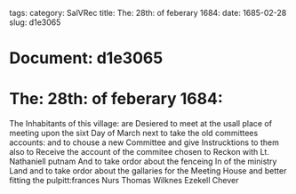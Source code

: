 tags: 
category: SalVRec
title: The: 28th: of feberary 1684:
date: 1685-02-28
slug: d1e3065




# Document: d1e3065


# The: 28th: of feberary 1684:

The Inhabitants of this village: are Desiered to meet at the usall place of meeting upon the sixt Day of March next to take the old committees accounts: and to chouse a new Committee and give Instrucktions to them also to Receive the account of the commitee chosen to Reckon with Lt. Nathaniell putnam And to take ordor about the fenceing In of the ministry Land and to take ordor about the gallaries for the Meeting House and better fitting the pulpitt:frances Nurs Thomas Wilknes Ezekell Chever
